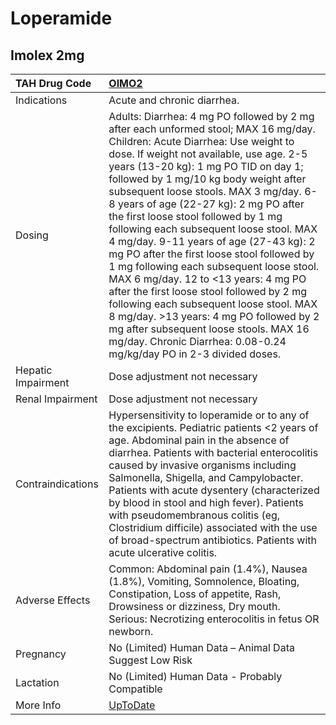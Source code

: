 # Loperamide

## Imolex 2mg

| TAH Drug Code      | [OIMO2](https://www.tahsda.org.tw/drugs/hissearch.php?drug_code=OIMO2)                                                                                                                                                                                                                                                                                                                                                                                                                                                                                                                                                                                                                                                                                                                                                                                      |
|:-------------------|:------------------------------------------------------------------------------------------------------------------------------------------------------------------------------------------------------------------------------------------------------------------------------------------------------------------------------------------------------------------------------------------------------------------------------------------------------------------------------------------------------------------------------------------------------------------------------------------------------------------------------------------------------------------------------------------------------------------------------------------------------------------------------------------------------------------------------------------------------------|
| Indications        | Acute and chronic diarrhea.                                                                                                                                                                                                                                                                                                                                                                                                                                                                                                                                                                                                                                                                                                                                                                                                                                 |
| Dosing             | Adults: Diarrhea: 4 mg PO followed by 2 mg after each unformed stool; MAX 16 mg/day. Children: Acute Diarrhea: Use weight to dose. If weight not available, use age. 2-5 years (13-20 kg): 1 mg PO TID on day 1; followed by 1 mg/10 kg body weight after subsequent loose stools. MAX 3 mg/day. 6-8 years of age (22-27 kg): 2 mg PO after the first loose stool followed by 1 mg following each subsequent loose stool. MAX 4 mg/day. 9-11 years of age (27-43 kg): 2 mg PO after the first loose stool followed by 1 mg following each subsequent loose stool. MAX 6 mg/day. 12 to <13 years: 4 mg PO after the first loose stool followed by 2 mg following each subsequent loose stool. MAX 8 mg/day. >13 years: 4 mg PO followed by 2 mg after subsequent loose stools. MAX 16 mg/day. Chronic Diarrhea: 0.08-0.24 mg/kg/day PO in 2-3 divided doses. |
| Hepatic Impairment | Dose adjustment not necessary                                                                                                                                                                                                                                                                                                                                                                                                                                                                                                                                                                                                                                                                                                                                                                                                                               |
| Renal Impairment   | Dose adjustment not necessary                                                                                                                                                                                                                                                                                                                                                                                                                                                                                                                                                                                                                                                                                                                                                                                                                               |
| Contraindications  | Hypersensitivity to loperamide or to any of the excipients. Pediatric patients <2 years of age. Abdominal pain in the absence of diarrhea. Patients with bacterial enterocolitis caused by invasive organisms including Salmonella, Shigella, and Campylobacter. Patients with acute dysentery (characterized by blood in stool and high fever). Patients with pseudomembranous colitis (eg, Clostridium difficile) associated with the use of broad-spectrum antibiotics. Patients with acute ulcerative colitis.                                                                                                                                                                                                                                                                                                                                          |
| Adverse Effects    | Common: Abdominal pain (1.4%), Nausea (1.8%), Vomiting, Somnolence, Bloating, Constipation, Loss of appetite, Rash, Drowsiness or dizziness, Dry mouth. Serious: Necrotizing enterocolitis in fetus OR newborn.                                                                                                                                                                                                                                                                                                                                                                                                                                                                                                                                                                                                                                             |
| Pregnancy          | No (Limited) Human Data – Animal Data Suggest Low Risk                                                                                                                                                                                                                                                                                                                                                                                                                                                                                                                                                                                                                                                                                                                                                                                                      |
| Lactation          | No (Limited) Human Data - Probably Compatible                                                                                                                                                                                                                                                                                                                                                                                                                                                                                                                                                                                                                                                                                                                                                                                                               |
| More Info          | [UpToDate](https://www.uptodate.com/contents/loperamide-drug-information)                                                                                                                                                                                                                                                                                                                                                                                                                                                                                                                                                                                                                                                                                                                                                                                   |

